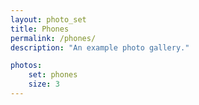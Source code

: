 ```yaml
---
layout: photo_set
title: Phones
permalink: /phones/
description: "An example photo gallery."

photos:
    set: phones
    size: 3
---
```


